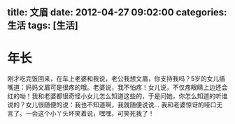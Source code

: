 title: 文眉
date: 2012-04-27 09:02:00
categories:  生活
tags: [生活]
---

# 年长
刚才吃完饭回来，在车上老婆和我说，老公我想文眉，你支持我吗？5岁的女儿插嘴道：妈妈文眉可是很疼的哦。老婆说，我不怕疼！女儿说，不仅疼眼睛上边还会红的呦！我和老婆都很奇怪小女儿怎么知道这些的，于是问她，你怎么知道的听谁说的？女儿很随便的说：我也不知道啊，我就随便说说... 我和老婆惊讶的哑口无言了。一会这个小丫头坏笑着说，嘿嘿，可笑死我了！